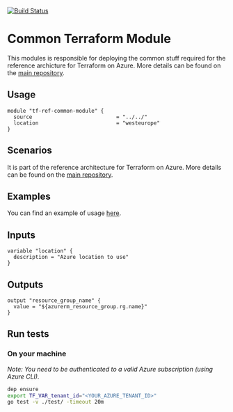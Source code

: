 [![Build Status](https://dev.azure.com/jcorioland-msft/terraform-azure-reference/_apis/build/status/jcorioland.terraform-azure-ref-common-module?branchName=master)](https://dev.azure.com/jcorioland-msft/terraform-azure-reference/_build/latest?definitionId=33&branchName=master)

# Common Terraform Module

This modules is responsible for deploying the common stuff required for the reference archicture for Terraform on Azure. More details can be found on the [main repository](https://github.com/jcorioland/terraform-azure-reference). 

## Usage

```hcl
module "tf-ref-common-module" {
  source                           = "../../"
  location                         = "westeurope"
}
```

## Scenarios

It is part of the reference architecture for Terraform on Azure. More details can be found on the [main repository](https://github.com/jcorioland/terraform-azure-reference). 

## Examples

You can find an example of usage [here](examples/).

## Inputs

```hcl
variable "location" {
  description = "Azure location to use"
}
```

## Outputs

```hcl
output "resource_group_name" {
  value = "${azurerm_resource_group.rg.name}"
}
```

## Run tests

### On your machine

*Note: You need to be authenticated to a valid Azure subscription (using Azure CLI).*

```bash
dep ensure
export TF_VAR_tenant_id="<YOUR_AZURE_TENANT_ID>"
go test -v ./test/ -timeout 20m
```
